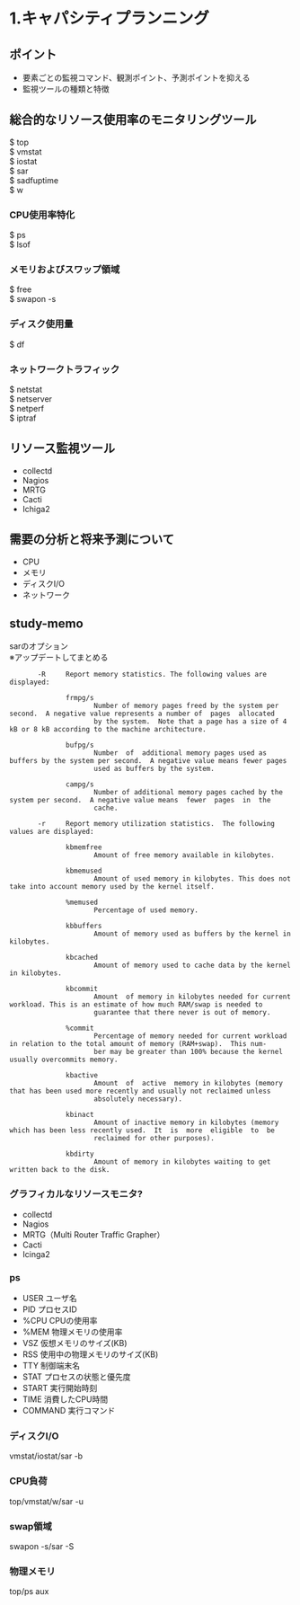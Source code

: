 # 1.キャパシティプランニング

## ポイント

* 要素ごとの監視コマンド、観測ポイント、予測ポイントを抑える
* 監視ツールの種類と特徴

## 総合的なリソース使用率のモニタリングツール

$ top  
$ vmstat  
$ iostat  
$ sar  
$ sadfuptime  
$ w  

### CPU使用率特化

$ ps  
$ lsof  

### メモリおよびスワップ領域

$ free  
$ swapon -s

### ディスク使用量

$ df 

### ネットワークトラフィック

$ netstat  
$ netserver  
$ netperf  
$ iptraf  

## リソース監視ツール

* collectd
* Nagios
* MRTG
* Cacti
* Ichiga2

## 需要の分析と将来予測について

* CPU
* メモリ
* ディスクI/O
* ネットワーク

## study-memo

sarのオプション  
※アップデートしてまとめる

```
       -R     Report memory statistics. The following values are displayed:

              frmpg/s
                     Number of memory pages freed by the system per second.  A negative value represents a number of  pages  allocated
                     by the system.  Note that a page has a size of 4 kB or 8 kB according to the machine architecture.

              bufpg/s
                     Number  of  additional memory pages used as buffers by the system per second.  A negative value means fewer pages
                     used as buffers by the system.

              campg/s
                     Number of additional memory pages cached by the system per second.  A negative value means  fewer  pages  in  the
                     cache.

       -r     Report memory utilization statistics.  The following values are displayed:

              kbmemfree
                     Amount of free memory available in kilobytes.

              kbmemused
                     Amount of used memory in kilobytes. This does not take into account memory used by the kernel itself.

              %memused
                     Percentage of used memory.

              kbbuffers
                     Amount of memory used as buffers by the kernel in kilobytes.

              kbcached
                     Amount of memory used to cache data by the kernel in kilobytes.

              kbcommit
                     Amount  of memory in kilobytes needed for current workload. This is an estimate of how much RAM/swap is needed to
                     guarantee that there never is out of memory.

              %commit
                     Percentage of memory needed for current workload in relation to the total amount of memory (RAM+swap).  This num‐
                     ber may be greater than 100% because the kernel usually overcommits memory.

              kbactive
                     Amount  of  active  memory in kilobytes (memory that has been used more recently and usually not reclaimed unless
                     absolutely necessary).

              kbinact
                     Amount of inactive memory in kilobytes (memory which has been less recently used.  It  is  more  eligible  to  be
                     reclaimed for other purposes).

              kbdirty
                     Amount of memory in kilobytes waiting to get written back to the disk.

```

### グラフィカルなリソースモニタ?  
 * collectd
 * Nagios
 * MRTG（Multi Router Traffic Grapher）
 * Cacti
 * Icinga2

### ps 
* USER ユーザ名
* PID プロセスID
* %CPU CPUの使用率
* %MEM 物理メモリの使用率
* VSZ 仮想メモリのサイズ(KB)
* RSS 使用中の物理メモリのサイズ(KB) 
* TTY 制御端末名
* STAT プロセスの状態と優先度
* START 実行開始時刻
* TIME 消費したCPU時間
* COMMAND 実行コマンド

### ディスクI/O
vmstat/iostat/sar -b

### CPU負荷
top/vmstat/w/sar -u

### swap領域
swapon -s/sar -S

### 物理メモリ
top/ps aux
